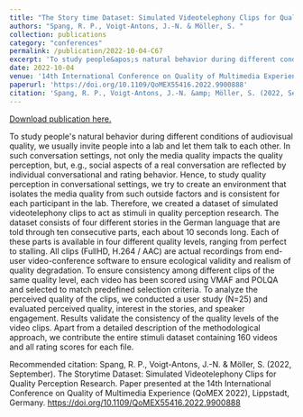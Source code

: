 ```yaml
---
title: "The Story time Dataset: Simulated Videotelephony Clips for Quality Perception Research"
authors: "Spang, R. P., Voigt-Antons, J.-N. & Möller, S. "
collection: publications
category: "conferences"
permalink: /publication/2022-10-04-C67
excerpt: 'To study people&apos;s natural behavior during different conditions of audiovisual quality, we usually invite people into a lab and let them talk to each other. In such conversation settings, not only the media quality impacts the quality perception, but, e.g., social aspects of a real conversation are reflected by individual conversational and rating behavior. Hence, to study quality perception in conversational settings, we try to create an environment that isolates the media quality from such outside factors and is consistent for each participant in the lab. Therefore, we created a dataset of simulated videotelephony clips to act as stimuli in quality perception research. The dataset consists of four different stories in the German language that are told through ten consecutive parts, each about 10 seconds long. Each of these parts is available in four different quality levels, ranging from perfect to stalling. All clips (FullHD, H.264 / AAC) are actual recordings from end-user video-conference software to ensure ecological validity and realism of quality degradation. To ensure consistency among different clips of the same quality level, each video has been scored using VMAF and POLQA and selected to match predefined selection criteria. To analyze the perceived quality of the clips, we conducted a user study (N=25) and evaluated perceived quality, interest in the stories, and speaker engagement. Results validate the consistency of the quality levels of the video clips. Apart from a detailed description of the methodological approach, we contribute the entire stimuli dataset containing 160 videos and all rating scores for each file.'
date: 2022-10-04
venue: '14th International Conference on Quality of Multimedia Experience (QoMEX 2022)'
paperurl: 'https://doi.org/10.1109/QoMEX55416.2022.9900888'
citation: 'Spang, R. P., Voigt-Antons, J.-N. &amp; Möller, S. (2022, September). The Storytime Dataset: Simulated Videotelephony Clips for Quality Perception Research. Paper presented at the 14th International Conference on Quality of Multimedia Experience (QoMEX 2022), Lippstadt, Germany. https://doi.org/10.1109/QoMEX55416.2022.9900888  '
---
```


<a href='https://doi.org/10.1109/QoMEX55416.2022.9900888'>Download publication here.</a>

To study people&apos;s natural behavior during different conditions of audiovisual quality, we usually invite people into a lab and let them talk to each other. In such conversation settings, not only the media quality impacts the quality perception, but, e.g., social aspects of a real conversation are reflected by individual conversational and rating behavior. Hence, to study quality perception in conversational settings, we try to create an environment that isolates the media quality from such outside factors and is consistent for each participant in the lab. Therefore, we created a dataset of simulated videotelephony clips to act as stimuli in quality perception research. The dataset consists of four different stories in the German language that are told through ten consecutive parts, each about 10 seconds long. Each of these parts is available in four different quality levels, ranging from perfect to stalling. All clips (FullHD, H.264 / AAC) are actual recordings from end-user video-conference software to ensure ecological validity and realism of quality degradation. To ensure consistency among different clips of the same quality level, each video has been scored using VMAF and POLQA and selected to match predefined selection criteria. To analyze the perceived quality of the clips, we conducted a user study (N=25) and evaluated perceived quality, interest in the stories, and speaker engagement. Results validate the consistency of the quality levels of the video clips. Apart from a detailed description of the methodological approach, we contribute the entire stimuli dataset containing 160 videos and all rating scores for each file.

Recommended citation: Spang, R. P., Voigt-Antons, J.-N. & Möller, S. (2022, September). The Storytime Dataset: Simulated Videotelephony Clips for Quality Perception Research. Paper presented at the 14th International Conference on Quality of Multimedia Experience (QoMEX 2022), Lippstadt, Germany. https://doi.org/10.1109/QoMEX55416.2022.9900888  